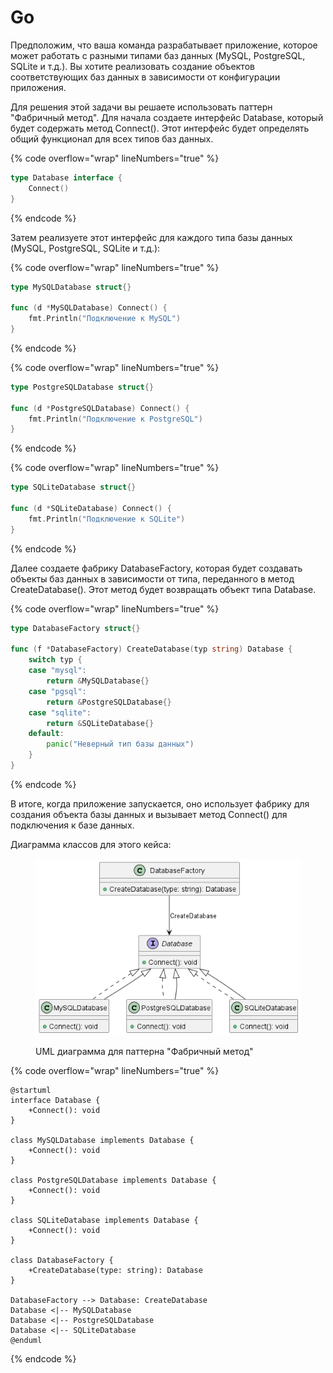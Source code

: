 # Go

Предположим, что ваша команда разрабатывает приложение, которое может работать с разными типами баз данных (MySQL, PostgreSQL, SQLite и т.д.). Вы хотите реализовать создание объектов соответствующих баз данных в зависимости от конфигурации приложения.

Для решения этой задачи вы решаете использовать паттерн "Фабричный метод". Для начала создаете интерфейс Database, который будет содержать метод Connect(). Этот интерфейс будет определять общий функционал для всех типов баз данных.

{% code overflow="wrap" lineNumbers="true" %}
```go
type Database interface {
    Connect()
}
```
{% endcode %}

Затем реализуете этот интерфейс для каждого типа базы данных (MySQL, PostgreSQL, SQLite и т.д.):

{% code overflow="wrap" lineNumbers="true" %}
```go
type MySQLDatabase struct{}

func (d *MySQLDatabase) Connect() {
    fmt.Println("Подключение к MySQL")
}
```
{% endcode %}

{% code overflow="wrap" lineNumbers="true" %}
```go
type PostgreSQLDatabase struct{}

func (d *PostgreSQLDatabase) Connect() {
    fmt.Println("Подключение к PostgreSQL")
}
```
{% endcode %}

{% code overflow="wrap" lineNumbers="true" %}
```go
type SQLiteDatabase struct{}

func (d *SQLiteDatabase) Connect() {
    fmt.Println("Подключение к SQLite")
}
```
{% endcode %}

Далее создаете фабрику DatabaseFactory, которая будет создавать объекты баз данных в зависимости от типа, переданного в метод CreateDatabase(). Этот метод будет возвращать объект типа Database.

{% code overflow="wrap" lineNumbers="true" %}
```go
type DatabaseFactory struct{}

func (f *DatabaseFactory) CreateDatabase(typ string) Database {
    switch typ {
    case "mysql":
        return &MySQLDatabase{}
    case "pgsql":
        return &PostgreSQLDatabase{}
    case "sqlite":
        return &SQLiteDatabase{}
    default:
        panic("Неверный тип базы данных")
    }
}
```
{% endcode %}

В итоге, когда приложение запускается, оно использует фабрику для создания объекта базы данных и вызывает метод Connect() для подключения к базе данных.

Диаграмма классов для этого кейса:

<figure><img src="../../../../../.gitbook/assets/image (32).png" alt=""><figcaption><p>UML диаграмма для паттерна "Фабричный метод"</p></figcaption></figure>

{% code overflow="wrap" lineNumbers="true" %}
```plant-uml
@startuml
interface Database {
    +Connect(): void
}

class MySQLDatabase implements Database {
    +Connect(): void
}

class PostgreSQLDatabase implements Database {
    +Connect(): void
}

class SQLiteDatabase implements Database {
    +Connect(): void
}

class DatabaseFactory {
    +CreateDatabase(type: string): Database
}

DatabaseFactory --> Database: CreateDatabase
Database <|-- MySQLDatabase
Database <|-- PostgreSQLDatabase
Database <|-- SQLiteDatabase
@enduml
```
{% endcode %}
